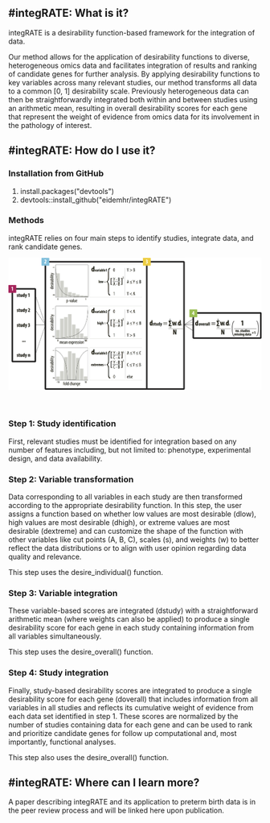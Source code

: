 #integRATE: What is it?
---

integRATE is a desirability function-based framework for the integration of data.

Our method allows for the application of desirability functions to diverse, heterogeneous omics data and facilitates integration of results and ranking of candidate genes for further analysis. By applying desirability functions to key variables across many relevant studies, our method transforms all data to a common [0, 1] desirability scale. Previously heterogeneous data can then be straightforwardly integrated both within and between studies using an arithmetic mean, resulting in overall desirability scores for each gene that represent the weight of evidence from omics data for its involvement in the pathology of interest.

#integRATE: How do I use it?
---

### Installation from GitHub

1. install.packages("devtools")
2. devtools::install_github("eidemhr/integRATE")

### Methods

integRATE relies on four main steps to identify studies, integrate data, and rank candidate genes.

![](methods.png)

<br />

### Step 1: Study identification

First, relevant studies must be identified for integration based on any number of features including, but not limited to: phenotype, experimental design, and data availability.

### Step 2: Variable transformation

Data corresponding to all variables in each study are then transformed according to the appropriate desirability function. In this step, the user assigns a function based on whether low values are most desirable (dlow), high values are most desirable (dhigh), or extreme values are most desirable (dextreme) and can customize the shape of the function with other variables like cut points (A, B, C), scales (s), and weights (w) to better reflect the data distributions or to align with user opinion regarding data quality and relevance.

This step uses the desire_individual() function.

### Step 3: Variable integration

These variable-based scores are integrated (dstudy) with a straightforward arithmetic mean (where weights can also be applied) to produce a single desirability score for each gene in each study containing information from all variables simultaneously.

This step uses the desire_overall() function.

### Step 4: Study integration

Finally, study-based desirability scores are integrated to produce a single desirability score for each gene (doverall) that includes information from all variables in all studies and reflects its cumulative weight of evidence from each data set identified in step 1. These scores are normalized by the number of studies containing data for each gene and can be used to rank and prioritize candidate genes for follow up computational and, most importantly, functional analyses.

This step also uses the desire_overall() function.

#integRATE: Where can I learn more?
---

A paper describing integRATE and its application to preterm birth data is in the peer review process and will be linked here upon publication.


